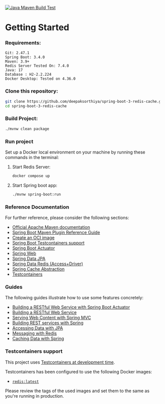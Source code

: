 [![Java Maven Build Test](https://github.com/deepaksorthiya/spring-boot-3-redis-cache/actions/workflows/maven-build.yml/badge.svg)](https://github.com/deepaksorthiya/spring-boot-3-redis-cache/actions/workflows/maven-build.yml)

# Getting Started

### Requirements:

```
Git: 2.47.1
Spring Boot: 3.4.0
Maven: 3.9+
Redis Server Tested On: 7.4.0
Java: 17
Database : H2-2.2.224
Docker Desktop: Tested on 4.36.0
```

### Clone this repository:

```bash
git clone https://github.com/deepaksorthiya/spring-boot-3-redis-cache.git
cd spring-boot-3-redis-cache
```

### Build Project:

```bash
./mvnw clean package
```

### Run project

Set up a Docker local environment on your machine by running these commands in the terminal:

1. Start Redis Server:
    ```bash
    docker compose up
   ```
2. Start Spring boot app:
    ```bash
    ./mvnw spring-boot:run

### Reference Documentation

For further reference, please consider the following sections:

* [Official Apache Maven documentation](https://maven.apache.org/guides/index.html)
* [Spring Boot Maven Plugin Reference Guide](https://docs.spring.io/spring-boot/3.4.0/maven-plugin)
* [Create an OCI image](https://docs.spring.io/spring-boot/3.4.0/maven-plugin/build-image.html)
* [Spring Boot Testcontainers support](https://docs.spring.io/spring-boot/3.4.0/reference/testing/testcontainers.html#testing.testcontainers)
* [Spring Boot Actuator](https://docs.spring.io/spring-boot/3.4.0/reference/actuator/index.html)
* [Spring Web](https://docs.spring.io/spring-boot/3.4.0/reference/web/servlet.html)
* [Spring Data JPA](https://docs.spring.io/spring-boot/3.4.0/reference/data/sql.html#data.sql.jpa-and-spring-data)
* [Spring Data Redis (Access+Driver)](https://docs.spring.io/spring-boot/3.4.0/reference/data/nosql.html#data.nosql.redis)
* [Spring Cache Abstraction](https://docs.spring.io/spring-boot/3.4.0/reference/io/caching.html)
* [Testcontainers](https://java.testcontainers.org/)

### Guides

The following guides illustrate how to use some features concretely:

* [Building a RESTful Web Service with Spring Boot Actuator](https://spring.io/guides/gs/actuator-service/)
* [Building a RESTful Web Service](https://spring.io/guides/gs/rest-service/)
* [Serving Web Content with Spring MVC](https://spring.io/guides/gs/serving-web-content/)
* [Building REST services with Spring](https://spring.io/guides/tutorials/rest/)
* [Accessing Data with JPA](https://spring.io/guides/gs/accessing-data-jpa/)
* [Messaging with Redis](https://spring.io/guides/gs/messaging-redis/)
* [Caching Data with Spring](https://spring.io/guides/gs/caching/)

### Testcontainers support

This project
uses [Testcontainers at development time](https://docs.spring.io/spring-boot/3.4.0/reference/features/dev-services.html#features.dev-services.testcontainers).

Testcontainers has been configured to use the following Docker images:

* [`redis:latest`](https://hub.docker.com/_/redis)

Please review the tags of the used images and set them to the same as you're running in production.

